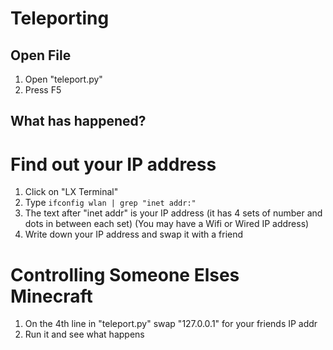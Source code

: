 # Teleporting
## Open File

1. Open "teleport.py"
2. Press F5

## What has happened?

# Find out your IP address

1. Click on "LX Terminal" 
2. Type 
`ifconfig wlan | grep "inet addr:"`
3. The text after "inet addr" is your IP address (it has 4 sets of number and dots in between each set) (You may have a Wifi or Wired IP address)
4. Write down your IP address and swap it with a friend

# Controlling Someone Elses Minecraft

1. On the 4th line in "teleport.py" swap "127.0.0.1" for your friends IP addr
2. Run it and see what happens
